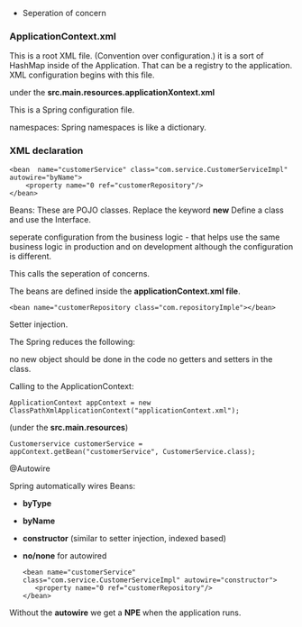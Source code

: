 

 - Seperation of concern



### ApplicationContext.xml

This is a root XML file.
(Convention over configuration.)
it is a sort of HashMap inside of the Application.
That can be a registry to the application.
XML configuration begins with this file.

under the **src.main.resources.applicationXontext.xml**

This is a Spring configuration file.

namespaces:
Spring namespaces is like a dictionary.

### XML declaration

    <bean  name="customerService" class="com.service.CustomerServiceImpl" autowire="byName">
        <property name="0 ref="customerRepository"/>
    </bean>


Beans: 
These are POJO classes.
Replace the keyword **new**
Define a class and use the Interface.

seperate configuration from the business logic - that helps use the same business logic in production and on development although the configuration is different.

This calls the seperation of concerns.

The beans are defined inside the **applicationContext.xml file**.

    <bean name="customerRepository class="com.repositoryImple"></bean>
    
Setter injection.


The Spring reduces the following:

no new object should be done in the code
no getters and setters in the class.


Calling to the ApplicationContext:

    ApplicationContext appContext = new ClassPathXmlApplicationContext("applicationContext.xml");
    
(under the **src.main.resources**)

    Customerservice customerService = appContext.getBean("customerService", CustomerService.class);
    


@Autowire

Spring automatically wires Beans:
- **byType**
- **byName**
- **constructor** (similar to setter injection, indexed based)
- **no/none** for autowired


      <bean name="customerService" class="com.service.CustomerServiceImpl" autowire="constructor">
         <property name="0 ref="customerRepository"/>
      </bean>

Without the **autowire** we get a **NPE** when the application runs.



